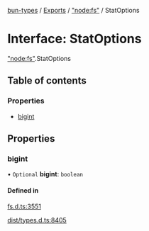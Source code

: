 [bun-types](../README.md) / [Exports](../modules.md) / ["node:fs"](../modules/node_fs_.md) / StatOptions

# Interface: StatOptions

["node:fs"](../modules/node_fs_.md).StatOptions

## Table of contents

### Properties

- [bigint](node_fs_.StatOptions.md#bigint)

## Properties

### bigint

• `Optional` **bigint**: `boolean`

#### Defined in

[fs.d.ts:3551](https://github.com/valgaze/bun-types/blob/5e53f27/fs.d.ts#L3551)

[dist/types.d.ts:8405](https://github.com/valgaze/bun-types/blob/5e53f27/dist/types.d.ts#L8405)
